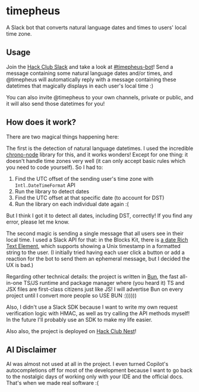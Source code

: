 # timepheus

A Slack bot that converts natural language dates and times to users' local time zone.

## Usage

Join the [Hack Club Slack](https://hackclub.com/slack) and take a look at [#timepheus-bot](https://hackclub.slack.com/archives/C09FHSGH9QD)! Send a message containing some natural language dates and/or times, and @timepheus will automatically reply with a message containing these datetimes that magically displays in each user's local time :)

You can also invite @timepheus to your own channels, private or public, and it will also send those datetimes for you!

## How does it work?

There are two magical things happening here:

The first is the detection of natural language datetimes. I used the incredible [chrono-node](https://github.com/wanasit/chrono) library for this, and it works wonders! Except for one thing: it doesn't handle time zones very well (it can only accept basic rules which you need to code yourself). So I had to:

1. Find the UTC offset of the sending user's time zone with `Intl.DateTimeFormat` API
2. Run the library to detect dates
3. Find the UTC offset at that specific date (to account for DST)
4. Run the library on each individual date again :(

But I think I got it to detect all dates, including DST, correctly! If you find any error, please let me know.

The second magic is sending a single message that all users see in their local time. I used a Slack API for that: in the Blocks Kit, there is [a date Rich Text Element](https://docs.slack.dev/reference/block-kit/blocks/rich-text-block/#date-element-type), which supports showing a Unix timestamp in a formatted string to the user. (I initially tried having each user click a button or add a reaction for the bot to send them an ephemeral message, but I decided the UX is bad.)

Regarding other technical details: the project is written in [Bun](https://bun.com), the fast all-in-one TS/JS runtime and package manager where (you heard it) TS and JSX files are first-class citizens just like JS! I will advertise Bun on every project until I convert more people so USE BUN :))))))

Also, I didn't use a Slack SDK because I want to write my own request verification logic with HMAC, as well as try calling the API methods myself! In the future I'll probably use an SDK to make my life easier.

Also also, the project is deployed on [Hack Club Nest](https://hackclub.app)!

## AI Disclaimer

AI was almost not used at all in the project. I even turned Copilot's autocompletions off for most of the development because I want to go back to the nostalgic days of working only with your IDE and the official docs. That's when we made real software :(
